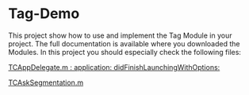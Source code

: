 # Tag-Demo

This project show how to use and implement the Tag Module in your project. The full documentation is available where you downloaded the Modules.
In this project you should especially check the following files:

[TCAppDelegate.m : application: didFinishLaunchingWithOptions:](TCDemo/TCDemo/TCAppDelegate.m)

[TCAskSegmentation.m](TCDemo/TCDemo/TagCommanderExample.m)
